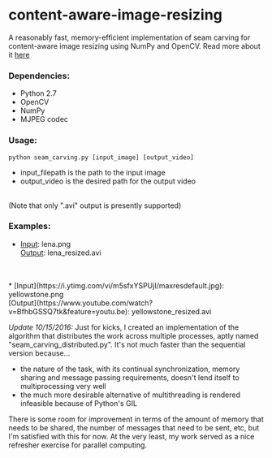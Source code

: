 # content-aware-image-resizing
A reasonably fast, memory-efficient implementation of seam carving for content-aware image resizing using NumPy and OpenCV.
Read more about it [here](https://en.wikipedia.org/wiki/Seam_carving)

### Dependencies:
- Python 2.7
- OpenCV
- NumPy
- MJPEG codec

### Usage:
`python seam_carving.py [input_image] [output_video]`
- input_filepath is the path to the input image
- output_video is the desired path for the output video
<br>
(Note that only ".avi" output is presently supported)

### Examples:

* [Input](http://optipng.sourceforge.net/pngtech/img/lena.png): lena.png <br>
  [Output](https://www.youtube.com/watch?v=lxo-g1fW6Jk): lena_resized.avi
<br>
<br>
* [Input](https://i.ytimg.com/vi/m5sfxYSPUjI/maxresdefault.jpg): yellowstone.png<br>
  [Output](https://www.youtube.com/watch?v=BfhbGSSQ7tk&feature=youtu.be): yellowstone_resized.avi

*Update 10/15/2016:*
Just for kicks, I created an implementation of the algorithm that distributes the work across multiple processes, aptly named "seam_carving_distributed.py". It's not much faster than the sequential version because...
- the nature of the task, with its continual synchronization, memory sharing and message passing requirements, doesn't lend itself to multiprocessing very well <br>
- the much more desirable alternative of multithreading is rendered infeasible because of Python's GIL <br>

There is some room for improvement in terms of the amount of memory that needs to be shared, the number of messages that need to be sent, etc, but I'm satisfied with this for now. At the very least, my work served as a nice refresher exercise for parallel computing. 
